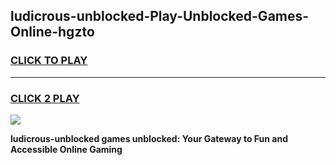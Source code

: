 
## ludicrous-unblocked-Play-Unblocked-Games-Online-hgzto
<h3>
<a href="https://premium76.site?title=ludicrous-unblocked&ref=25A">CLICK TO PLAY</a></h3>
<hr>

<h3>
<a href="https://premium76.site?title=ludicrous-unblocked&ref=25A">CLICK 2 PLAY</a>
  
</h3>

<a href="https://premium76.site?title=ludicrous-unblocked&ref=25A"><img src="https://clearcache.store/games.png"></a>


**ludicrous-unblocked games unblocked: Your Gateway to Fun and Accessible Online Gaming**
